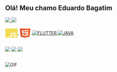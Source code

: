 ## Olá! Meu chamo Eduardo Bagatim
<div>
  <a href="https://github.com/eduardobagatim">
  <img height="180em" src="https://github-readme-stats.vercel.app/api?username=eduardobagatim&show_icons=true&theme=blueberry&include_all_commits=true&count_private=true"/>
  <img height="180em" src="https://github-readme-stats.vercel.app/api/top-langs/?username=eduardobagatim&layout=compact&langs_count=7&theme=blueberry"/>
</div>
  
  <div style="display: inline_block"><br>
  <img align="center" alt="JAVASCRIPT" height="30" width="40" src="https://raw.githubusercontent.com/devicons/devicon/master/icons/javascript/javascript-plain.svg">
  <img align="center" alt="HTML" height="30" width="40" src="https://raw.githubusercontent.com/devicons/devicon/master/icons/html5/html5-original.svg">
  <img align="center" alt="FLUTTER" height="30" width="40" src="https://cdn.jsdelivr.net/gh/devicons/devicon/icons/dart/dart-plain.svg">
  <img align="center" alt="JAVA" height="30" width="40" src="https://cdn.jsdelivr.net/gh/devicons/devicon/icons/java/java-original.svg">
</div> 
  
  ##
  
  <div>
   <a href="https://www.instagram.com/edubagatim/" target="_blank"><img src="https://img.shields.io/badge/-Instagram-%23E4405F?style=for-the-badge&logo=instagram&logoColor=white" target="_blank"></a>
   <a href = "https://www.facebook.com/edubagatim/"><img src="https://img.shields.io/badge/Facebook-1877F2?style=for-the-badge&logo=facebook&logoColor=white" target="_blank"></a>
   <a href="https://www.linkedin.com/in/eduardo-bagatim-73a2751bb/" target="_blank"><img src="https://img.shields.io/badge/-LinkedIn-%230077B5?style=for-the-badge&logo=linkedin&logoColor=white" target="_blank"></a> 
      </div>
  
  ##
  
  <div>
      <img align="center" alt="GIF" height="130" width="140" src="https://media.discordapp.net/attachments/712410544858202188/877686930144387102/unnamed.gif">
    </div>
